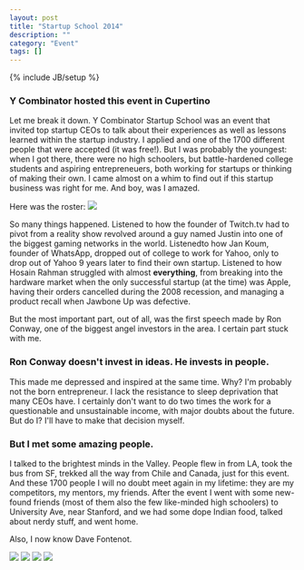 ```yaml
---
layout: post
title: "Startup School 2014"
description: ""
category: "Event"
tags: []
---
```

{% include JB/setup %}

### Y Combinator hosted this event in Cupertino

Let me break it down. Y Combinator Startup School was an event that invited top startup CEOs to talk about their experiences as well as lessons learned within the startup industry. I applied and one of the 1700 different people that were accepted (it was free!). But I was probably the youngest: when I got there, there were no high schoolers, but battle-hardened college students and aspiring entrepreneuers, both working for startups or thinking of making their own. I came almost on a whim to find out if this startup business was right for me.
And boy, was I amazed. 

Here was the roster:
<img class="img-responsive" src="https://photos-2.dropbox.com/t/1/AADqMLO9eCaw4rqytip95oCuNCXG9KNmefzWmRn4PSySTA/12/282381352/png/1024x768/3/1413183600/0/2/Screenshot%202014-10-12%2022.05.14.png/HDaG5448F6Xa9u3eP6BvhNcrQPUeJVt4VNlfA6xN-n0">

So many things happened. Listened to how the founder of Twitch.tv had to pivot from a reality show revolved around a guy named Justin into one of the biggest gaming networks in the world. Listenedto how Jan Koum, founder of WhatsApp, dropped out of college to work for Yahoo, only to drop out of Yahoo 9 years later to find their own startup. Listened to how Hosain Rahman struggled with almost **everything**, from breaking into the hardware market when the only successful startup (at the time) was Apple, having their orders cancelled during the 2008 recession, and managing a product recall when Jawbone Up was defective. 

But the most important part, out of all, was the first speech made by Ron Conway, one of the biggest angel investors in the area. I certain part stuck with me. 

### Ron Conway doesn't invest in ideas. He invests in **people**.

This made me depressed and inspired at the same time. Why? I'm probably not the born entrepreneur. I lack the resistance to sleep deprivation that many CEOs have. I certainly don't want to do two times the work for a questionable and unsustainable income, with major doubts about the future. But do I?
I'll have to make that decision myself.


### But I met some amazing people. 

I talked to the brightest minds in the Valley. People flew in from LA, took the bus from SF, trekked all the way from Chile and Canada, just for this event.
And these 1700 people I will no doubt meet again in my lifetime: they are my competitors, my mentors, my friends.
After the event I went with some new-found friends (most of them also the few like-minded high schoolers) to University Ave, near Stanford, and we had some dope Indian food, talked about nerdy stuff, and went home.

Also, I now know Dave Fontenot.

<img class="img-responsive" src="http://www.wilsonzhao.com/img/Startup_1.jpg">

<img class="img-responsive" src="http://www.wilsonzhao.com/img/Startup_2.jpg">

<img class="img-responsive" src="http://www.wilsonzhao.com/img/Startup_3.jpg">

<img class="img-responsive" src="http://www.wilsonzhao.com/img/Startup_4.jpg">



